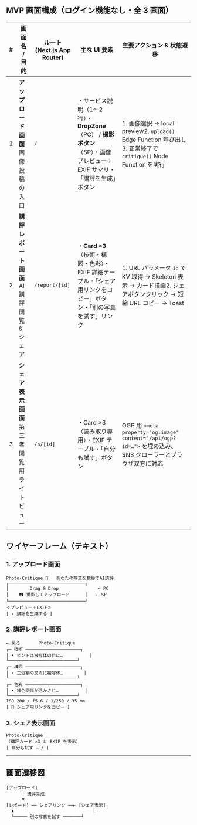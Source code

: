 ## MVP 画面構成（ログイン機能なし・全 3 画面）

|#|画面名 / 目的|ルート (Next.js App Router)|主な UI 要素|主要アクション & 状態遷移|
|---|---|---|---|---|
|1|**アップロード画面**画像投稿の入口|`/`|・サービス説明（1〜2 行）・**DropZone**（PC） / **撮影ボタン**（SP）・画像プレビュー＋EXIF サマリ・「講評を生成」ボタン|1. 画像選択 → local preview2. `upload()` Edge Function 呼び出し3. 正常終了で `critique()` Node Function を実行|
|2|**講評レポート画面**AI 講評閲覧 & シェア|`/report/[id]`|・**Card ×3**（技術・構図・色彩）・EXIF 詳細テーブル・「シェア用リンクをコピー」ボタン・「別の写真を試す」リンク|1. URL パラメータ `id` で KV 取得 → Skeleton 表示 → カード描画2. シェアボタンクリック → 短縮 URL コピー → Toast|
|3|**シェア表示画面**第三者閲覧用ライトビュー|`/s/[id]`|・Card ×3（読み取り専用）・EXIF テーブル・「自分も試す」ボタン|OGP 用 `<meta property="og:image" content="/api/ogp?id=…">` を埋め込み、SNS クローラーとブラウザ双方に対応|
## ワイヤーフレーム（テキスト）

### 1. アップロード画面
```
Photo-Critique 🚀   あなたの写真を数秒でAI講評
┌─────────────────────────────┐
│        Drag & Drop           │   ← PC
│    📷 撮影してアップロード      │   ← SP
└─────────────────────────────┘
＜プレビュー＋EXIF＞
[ ★ 講評を生成する ]
```

### 2. 講評レポート画面
```
← 戻る       Photo-Critique
┌─ 技術 ─────────────────────┐
│ • ピントは被写体の目に…          │
└──────────────────────────┘
┌─ 構図 ─────────────────────┐
│ • 三分割の交点に被写体…        │
└──────────────────────────┘
┌─ 色彩 ─────────────────────┐
│ • 補色関係が活かされ…          │
└──────────────────────────┘
ISO 200 / f5.6 / 1/250 / 35 mm
[ 🔗 シェア用リンクをコピー ]
```

### 3. シェア表示画面
```
Photo-Critique
（講評カード ×3 と EXIF を表示）
[ 自分も試す → / ]
```

---

## 画面遷移図
```
[アップロード]
      │ 講評生成
      ▼
[レポート] ── シェアリンク ──► [シェア表示]
  ▲                              │
  └───── 別の写真を試す ───────┘
```